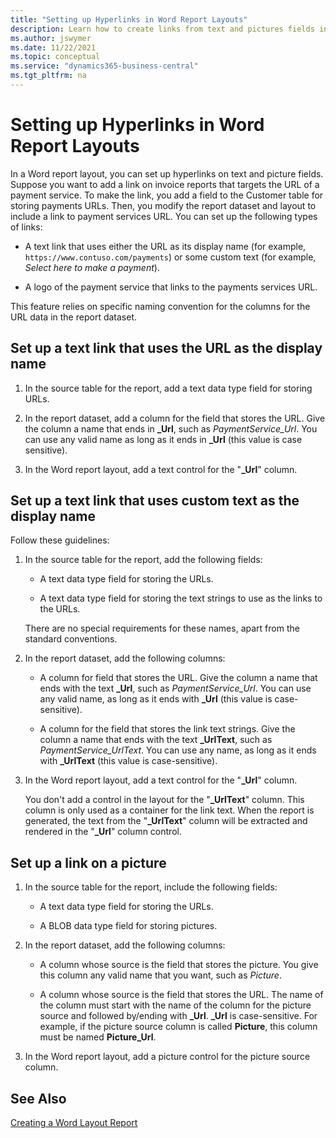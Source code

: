 ```yaml
---
title: "Setting up Hyperlinks in Word Report Layouts"
description: Learn how to create links from text and pictures fields in Word report layouts
ms.author: jswymer
ms.date: 11/22/2021
ms.topic: conceptual
ms.service: "dynamics365-business-central"
ms.tgt_pltfrm: na
---
```


# Setting up Hyperlinks in Word Report Layouts

In a Word report layout, you can set up hyperlinks on text and picture fields. Suppose you want to add a link on invoice reports that targets the URL of a payment service. To make the link, you add a field to the Customer table for storing payments URLs. Then, you modify the report dataset and layout to include a link to payment services URL. You can set up the following types of links:  
  
- A text link that uses either the URL as its display name \(for example, `https://www.contuso.com/payments`) or some custom text \(for example, *Select here to make a payment*\).  
  
- A logo of the payment service that links to the payments services URL.  
  
This feature relies on specific naming convention for the columns for the URL data in the report dataset.  
  
## Set up a text link that uses the URL as the display name
  
1. In the source table for the report, add a text data type field for storing URLs.  
  
2. In the report dataset, add a column for the field that stores the URL. Give the column a name that ends in **\_Url**, such as *PaymentService\_Url*. You can use any valid name as long as it ends in **\_Url** \(this value is case sensitive\).  
  
3. In the Word report layout, add a text control for the "**\_Url**" column.  
  
## Set up a text link that uses custom text as the display name

Follow these guidelines:  
  
1. In the source table for the report, add the following fields:  
  
    - A text data type field for storing the URLs.  
  
    - A text data type field for storing the text strings to use as the links to the URLs.  
  
     There are no special requirements for these names, apart from the standard conventions.  
  
2. In the report dataset, add the following columns:  
  
    - A column for field that stores the URL. Give the column a name that ends with the text **\_Url**, such as *PaymentService\_Url*. You can use any valid name, as long as it ends with **\_Url** \(this value is case-sensitive\).  
  
    - A column for the field that stores the link text strings. Give the column a name that ends with the text **\_UrlText**, such as *PaymentService\_UrlText*. You can use any name, as long as it ends with **\_UrlText** \(this value is case-sensitive\).  
  
3. In the Word report layout, add a text control for the "**\_Url**" column.  
  
    You don't add a control in the layout for the "**\_UrlText**" column. This column is only used as a container for the link text. When the report is generated, the text from the "**\_UrlText**" column will be extracted and rendered in the "**\_Url**" column control.  
  
## Set up a link on a picture

1. In the source table for the report, include the following fields:  
  
    - A text data type field for storing the URLs.  
  
    - A BLOB data type field for storing pictures.  
  
2. In the report dataset, add the following columns:  
  
    - A column whose source is the field that stores the picture. You give this column any valid name that you want, such as *Picture*.  
  
    - A column whose source is the field that stores the URL. The name of the column must start with the name of the column for the picture source and followed by/ending with **\_Url**. **\_Url** is case-sensitive. For example, if the picture source column is called **Picture**, this column must be named **Picture\_Url**.  
  
3. In the Word report layout, add a picture control for the picture source column.  
  
## See Also  

[Creating a Word Layout Report](devenv-howto-report-layout.md)  
